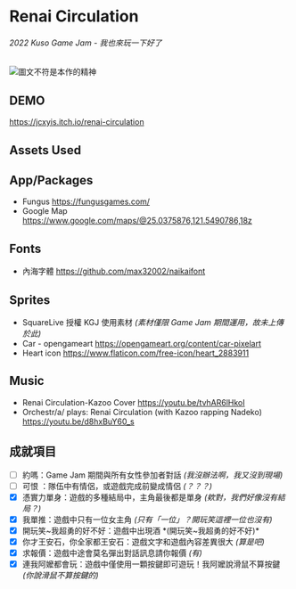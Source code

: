 # Renai Circulation
###### 2022 Kuso Game Jam - 我也來玩一下好了

![圖文不符是本作的精神](https://img.itch.zone/aW1nLzkyMzM0NzMucG5n/315x250%23c/L55xi1.png)

## DEMO
https://jcxyis.itch.io/renai-circulation

## Assets Used
## App/Packages
- Fungus https://fungusgames.com/
- Google Map https://www.google.com/maps/@25.0375876,121.5490786,18z


## Fonts
- 內海字體 https://github.com/max32002/naikaifont

## Sprites
- SquareLive 授權 KGJ 使用素材  *(素材僅限 Game Jam 期間運用，故未上傳於此)*
- Car - opengameart  https://opengameart.org/content/car-pixelart
- Heart icon https://www.flaticon.com/free-icon/heart_2883911

## Music
- Renai Circulation-Kazoo Cover https://youtu.be/tvhAR6lHkoI
- Orchestr/a/ plays: Renai Circulation (with Kazoo rapping Nadeko) https://youtu.be/d8hxBuY60_s


## 成就項目
- [ ] 約嗎：Game Jam 期間與所有女性參加者對話  *(我沒辦法啊，我又沒到現場)*
- [ ] 可恨 ：隊伍中有情侶，或遊戲完成前變成情侶  *(？？？)*
- [x] 憑實力單身：遊戲的多種結局中，主角最後都是單身  *(欸對，我們好像沒有結局？)*
- [x] 我單推：遊戲中只有一位女主角  *(只有「一位」？開玩笑這裡一位也沒有)*
- [x] 開玩笑~我超勇的好不好：遊戲中出現酒  *(開玩笑~我超勇的好不好)*
- [x] 你才王安石，你全家都王安石：遊戲文字和遊戲內容差異很大  *(算是吧)*
- [x] 求報價：遊戲中途會莫名彈出對話訊息請你報價  *(有)*
- [x] 連我阿嬤都會玩：遊戲中僅使用一顆按鍵即可遊玩！我阿嬤說滑鼠不算按鍵 *(你說滑鼠不算按鍵的)*